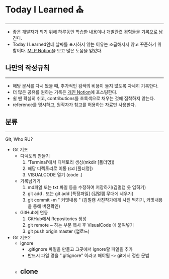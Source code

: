 # Today I Learned ⛪️
***
- 좋은 개발자가 되기 위해 하루동안 학습한 내용이나 개발관련 경험들을 기록으로 남긴다.
- Today I Learned인데 날짜를 표시하지 않는 이유는 조급해지지 않고 꾸준하기 위함이다.
[MLP Notion](https://hphk.notion.site/hphk/Git-1-_A-22-02-09-22-02-11-3f4afeb98f784b7ead4a82f5aebd86de)을 보고 많은 도움을 얻었다.
## 나만의 작성규칙
---
- 해당 문서를 다시 봤을 때, 추가적인 검색의 비용이 들지 않도록 자세히 기록한다.
- 더 많은 공유를 원하는 기록은 [개인 Notion](https://www.notion.so/1ea51850579a44e389baf074f68eaf8f)에 포스팅한다.
- 쉴 땐 확실히 쉬고, contributions를 초록색으로 채우는 것에 집착하지 않는다.
- reference를 명시하고, 원작자가 참고를 허용하는 자료만 사용한다.
## 분류
---
Git, Who RU?
- Git 기초
    - 디렉토리 만들기
        1. 'Terminal'에서 디렉토리 생성(mkdir \[폴더명])
        2. 해당 디렉토리로 이동 (cd \[폴더명])
        3. VISUALCODE 열기 (code .)
    - 기록남기기
        1. md파일 또는 txt 파일 등을 수정하여 저장하기(김멀캠 옷 입히기)
        2. git add . 또는 git add \[특정파일] (김멀캠 무대에 세우기)
        3. git commit -m " 커밋내용 " (김멀캠 사진작가에게 사진 찍히기, 커밋내용을 통해 버전확인)
    - GitHub에 연동
        1. GitHub에서 Repositories 생성
        2. git remote ~ 하는 부분 복사 후 VisualCode 에 붙여넣기
        3. git push origin master (업로드)
- Git 기초2
    - ignore
        - .gitignore 파일을 만들고 그곳에서 ignore할 파일을 추가
        - 반드시 파일 명을 ".gitignore" 이라고 해야됨 -> git에서 정한 문법
    - clone
        - 